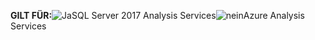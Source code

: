 **GILT FÜR:**![Ja](media/yes.png)SQL Server 2017 Analysis Services![nein](media/no.png)Azure Analysis Services